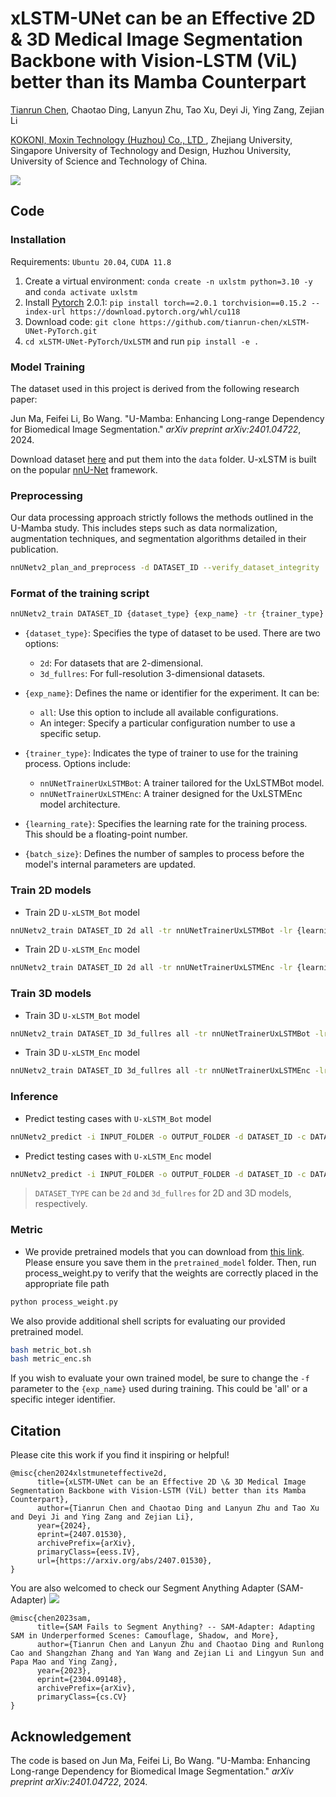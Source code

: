 # xLSTM-UNet can be an Effective 2D & 3D Medical Image Segmentation Backbone with Vision-LSTM (ViL) better than its Mamba Counterpart

<a href="http://tianrun-chen.github.io/" target="_blank">Tianrun Chen</a>, Chaotao Ding, Lanyun Zhu, Tao Xu, Deyi Ji, Ying Zang, Zejian Li

<a href='https://www.kokoni3d.com/'> KOKONI, Moxin Technology (Huzhou) Co., LTD </a>, Zhejiang University, Singapore University of Technology and Design, Huzhou University, University of Science and Technology of China.

<img src='https://tianrun-chen.github.io/xLSTM-UNet/static/images/carousel1.png'>

## Code

### Installation 

Requirements: `Ubuntu 20.04`, `CUDA 11.8`

1. Create a virtual environment: `conda create -n uxlstm python=3.10 -y` and `conda activate uxlstm `
2. Install [Pytorch](https://pytorch.org/get-started/previous-versions/#linux-and-windows-4) 2.0.1: `pip install torch==2.0.1 torchvision==0.15.2 --index-url https://download.pytorch.org/whl/cu118`
3. Download code: `git clone https://github.com/tianrun-chen/xLSTM-UNet-PyTorch.git`
4. `cd xLSTM-UNet-PyTorch/UxLSTM` and run `pip install -e .`

### Model Training
The dataset used in this project is derived from the following research paper:

Jun Ma, Feifei Li, Bo Wang. "U-Mamba: Enhancing Long-range Dependency for Biomedical Image Segmentation." _arXiv preprint arXiv:2401.04722_, 2024.

Download dataset [here](https://drive.google.com/drive/folders/1DmyIye4Gc9wwaA7MVKFVi-bWD2qQb-qN?usp=sharing) and put them into the `data` folder. U-xLSTM is built on the popular [nnU-Net](https://github.com/MIC-DKFZ/nnUNet) framework.


### Preprocessing
Our data processing approach strictly follows the methods outlined in the U-Mamba study. This includes steps such as data normalization, augmentation techniques, and segmentation algorithms detailed in their publication. 
```bash
nnUNetv2_plan_and_preprocess -d DATASET_ID --verify_dataset_integrity
```

### Format of the training script
```bash
nnUNetv2_train DATASET_ID {dataset_type} {exp_name} -tr {trainer_type} -lr {learning_rate} -bs {batch_size}
```
- `{dataset_type}`: Specifies the type of dataset to be used. There are two options:
  - `2d`: For datasets that are 2-dimensional.
  - `3d_fullres`: For full-resolution 3-dimensional datasets.

- `{exp_name}`: Defines the name or identifier for the experiment. It can be:
  - `all`: Use this option to include all available configurations.
  - An integer: Specify a particular configuration number to use a specific setup.

- `{trainer_type}`: Indicates the type of trainer to use for the training process. Options include:
  - `nnUNetTrainerUxLSTMBot`: A trainer tailored for the UxLSTMBot model.
  - `nnUNetTrainerUxLSTMEnc`: A trainer designed for the UxLSTMEnc model architecture.

- `{learning_rate}`: Specifies the learning rate for the training process. This should be a floating-point number.

- `{batch_size}`: Defines the number of samples to process before the model's internal parameters are updated.
### Train 2D models


- Train 2D `U-xLSTM_Bot` model

```bash
nnUNetv2_train DATASET_ID 2d all -tr nnUNetTrainerUxLSTMBot -lr {learning_rate} -bs {batch_size}
```

- Train 2D `U-xLSTM_Enc` model

```bash
nnUNetv2_train DATASET_ID 2d all -tr nnUNetTrainerUxLSTMEnc -lr {learning_rate} -bs {batch_size}
```

### Train 3D models

- Train 3D `U-xLSTM_Bot` model

```bash
nnUNetv2_train DATASET_ID 3d_fullres all -tr nnUNetTrainerUxLSTMBot -lr {learning_rate} -bs {batch_size}
```

- Train 3D `U-xLSTM_Enc` model

```bash
nnUNetv2_train DATASET_ID 3d_fullres all -tr nnUNetTrainerUxLSTMEnc -lr {learning_rate} -bs {batch_size}
```

### Inference

- Predict testing cases with `U-xLSTM_Bot` model

```bash
nnUNetv2_predict -i INPUT_FOLDER -o OUTPUT_FOLDER -d DATASET_ID -c DATASET_TYPE -f all -tr nnUNetTrainerUxLSTMBot --disable_tta
```

- Predict testing cases with `U-xLSTM_Enc` model

```bash
nnUNetv2_predict -i INPUT_FOLDER -o OUTPUT_FOLDER -d DATASET_ID -c DATASET_TYPE -f all -tr nnUNetTrainerUxLSTMEnc --disable_tta
```

> `DATASET_TYPE` can be `2d` and `3d_fullres` for 2D and 3D models, respectively.

### Metric
- We provide pretrained models that you can download from [this link](https://drive.google.com/drive/folders/1N3qQQ-TJ_qddYjgAS3gSm9zm8fDeTmud?usp=sharing). Please ensure you save them in the `pretrained_model` folder. Then, run process_weight.py to verify that the weights are correctly placed in the appropriate file path

```bash
python process_weight.py
```
We also provide additional shell scripts for evaluating our provided pretrained model. 
```bash
bash metric_bot.sh
bash metric_enc.sh
```
If you wish to evaluate your own trained model, be sure to change the `-f` parameter to the `{exp_name}` used during training. This could be 'all' or a specific integer identifier.
 

## Citation
Please cite this work if you find it inspiring or helpful!
```
@misc{chen2024xlstmuneteffective2d,
      title={xLSTM-UNet can be an Effective 2D \& 3D Medical Image Segmentation Backbone with Vision-LSTM (ViL) better than its Mamba Counterpart}, 
      author={Tianrun Chen and Chaotao Ding and Lanyun Zhu and Tao Xu and Deyi Ji and Ying Zang and Zejian Li},
      year={2024},
      eprint={2407.01530},
      archivePrefix={arXiv},
      primaryClass={eess.IV},
      url={https://arxiv.org/abs/2407.01530}, 
}
```
You are also welcomed to check our Segment Anything Adapter (SAM-Adapter) <a href='https://github.com/tianru-chen/SAM-Adaptor-Pytorch/'><img src='https://img.shields.io/badge/Project-Page-Green'></a>
```
@misc{chen2023sam,
      title={SAM Fails to Segment Anything? -- SAM-Adapter: Adapting SAM in Underperformed Scenes: Camouflage, Shadow, and More}, 
      author={Tianrun Chen and Lanyun Zhu and Chaotao Ding and Runlong Cao and Shangzhan Zhang and Yan Wang and Zejian Li and Lingyun Sun and Papa Mao and Ying Zang},
      year={2023},
      eprint={2304.09148},
      archivePrefix={arXiv},
      primaryClass={cs.CV}
}
```
## Acknowledgement
The code is based on Jun Ma, Feifei Li, Bo Wang. "U-Mamba: Enhancing Long-range Dependency for Biomedical Image Segmentation." _arXiv preprint arXiv:2401.04722_, 2024.
